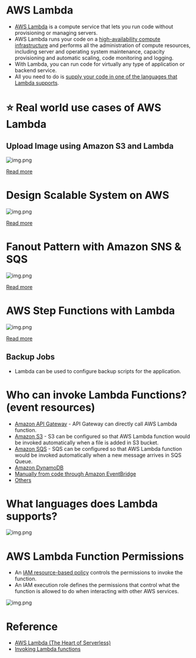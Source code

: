 
# AWS Lambda
- [AWS Lambda](https://aws.amazon.com/lambda/) is a compute service that lets you run code without provisioning or managing servers. 
- AWS Lambda runs your code on a [high-availability compute infrastructure](../../1_HLDDesignComponents/0_SystemGlossaries/HighAvailability.md) and performs all the administration of compute resources, including server and operating system maintenance, capacity provisioning and automatic scaling, code monitoring and logging. 
- With Lambda, you can run code for virtually any type of application or backend service. 
- All you need to do is [supply your code in one of the languages that Lambda supports](#what-languages-does-lambda-supports).

# :star: Real world use cases of AWS Lambda

## Upload Image using Amazon S3 and Lambda

![img.png](../0_AWSDesigns/DesignUploadImageAWSLambdaS3/assets/UploadImage-Lambda.drawio.png)

[Read more](../0_AWSDesigns/DesignUploadImageAWSLambdaS3/README.md)

# Design Scalable System on AWS

![img.png](../0_AWSDesigns/DesignScalableSystemWithRDMS/assets/DesignScalableSystemWithRelationalDBOnAWS.drawio.png)

[Read more](../0_AWSDesigns/DesignScalableSystemWithRDMS/README.md)

# Fanout Pattern with Amazon SNS & SQS

![img.png](../0_AWSDesigns/FanOutPatternSNSSQS/assets/FanOutPatternSQSSNS.png)

[Read more](../0_AWSDesigns/FanOutPatternSNSSQS/README.md)

# AWS Step Functions with Lambda

![img.png](assests/AWSStepFunctions.png)

[Read more](AWSStepFunctions.md)

## Backup Jobs
- Lambda can be used to configure backup scripts for the application.

# Who can invoke Lambda Functions? (event resources)
- [Amazon API Gateway](../1_NetworkingAndContentDelivery/AmazonAPIGateway/Readme.md) - API Gateway can directly call AWS Lambda function.
- [Amazon S3](../7_StorageServices/AmazonS3.md) - S3 can be configured so that AWS Lambda function would be invoked automatically when a file is added in S3 bucket.
- [Amazon SQS](../5_MessageBrokerServices/AmazonSQS.md) - SQS can be configured so that AWS Lambda function would be invoked automatically when a new message arrives in SQS Queue.
- [Amazon DynamoDB](../6_DatabaseServices/AmazonDynamoDB.md)
- [Manually from code through Amazon EventBridge](../5_MessageBrokerServices/AmazonEventBridge.md)
- [Others](https://docs.aws.amazon.com/lambda/latest/dg/lambda-invocation.html)

# What languages does Lambda supports?

![img.png](https://miro.medium.com/max/1400/1*rHZDB-E3ZS8ZBBTHmr8DuA.png)

# AWS Lambda Function Permissions
- An [IAM resource-based policy](../2_SecurityAndIdentityServices/AWSIAM.md) controls the permissions to invoke the function. 
- An IAM execution role defines the permissions that control what the function is allowed to do when interacting with other AWS services.

![img.png](https://miro.medium.com/max/1400/1*_KpXUpdyW8W37wsJjlnobw.jpeg)

# Reference
- [AWS Lambda (The Heart of Serverless)](https://rochisha-jaiswal70.medium.com/aws-lambda-the-heart-of-serverless-9a5cdcb6e27c)
- [Invoking Lambda functions](https://docs.aws.amazon.com/lambda/latest/dg/lambda-invocation.html)


